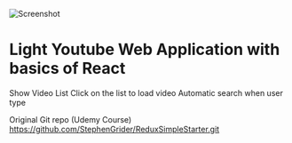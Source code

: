 ![Screenshot](https://raw.githubusercontent.com/vaccarov/YoutubeAppReact/master/screenshot.png)

# Light Youtube Web Application with basics of React

Show Video List
Click on the list to load video
Automatic search when user type
  

Original Git repo (Udemy Course)
https://github.com/StephenGrider/ReduxSimpleStarter.git

